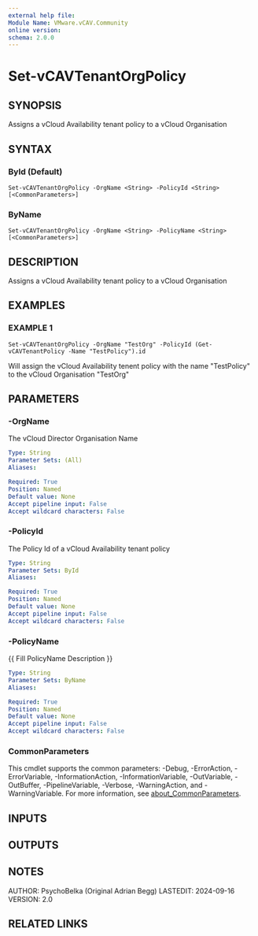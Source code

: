 ```yaml
---
external help file:
Module Name: VMware.vCAV.Community
online version:
schema: 2.0.0
---
```


# Set-vCAVTenantOrgPolicy

## SYNOPSIS
Assigns a vCloud Availability tenant policy to a vCloud Organisation

## SYNTAX

### ById (Default)
```
Set-vCAVTenantOrgPolicy -OrgName <String> -PolicyId <String> [<CommonParameters>]
```

### ByName
```
Set-vCAVTenantOrgPolicy -OrgName <String> -PolicyName <String> [<CommonParameters>]
```

## DESCRIPTION
Assigns a vCloud Availability tenant policy to a vCloud Organisation

## EXAMPLES

### EXAMPLE 1
```
Set-vCAVTenantOrgPolicy -OrgName "TestOrg" -PolicyId (Get-vCAVTenantPolicy -Name "TestPolicy").id
```

Will assign the vCloud Availability tenent policy with the name "TestPolicy" to the vCloud Organisation "TestOrg"

## PARAMETERS

### -OrgName
The vCloud Director Organisation Name

```yaml
Type: String
Parameter Sets: (All)
Aliases:

Required: True
Position: Named
Default value: None
Accept pipeline input: False
Accept wildcard characters: False
```

### -PolicyId
The Policy Id of a vCloud Availability tenant policy

```yaml
Type: String
Parameter Sets: ById
Aliases:

Required: True
Position: Named
Default value: None
Accept pipeline input: False
Accept wildcard characters: False
```

### -PolicyName
{{ Fill PolicyName Description }}

```yaml
Type: String
Parameter Sets: ByName
Aliases:

Required: True
Position: Named
Default value: None
Accept pipeline input: False
Accept wildcard characters: False
```

### CommonParameters
This cmdlet supports the common parameters: -Debug, -ErrorAction, -ErrorVariable, -InformationAction, -InformationVariable, -OutVariable, -OutBuffer, -PipelineVariable, -Verbose, -WarningAction, and -WarningVariable. For more information, see [about_CommonParameters](http://go.microsoft.com/fwlink/?LinkID=113216).

## INPUTS

## OUTPUTS

## NOTES
AUTHOR: PsychoBelka (Original Adrian Begg)
LASTEDIT: 2024-09-16
VERSION: 2.0

## RELATED LINKS
